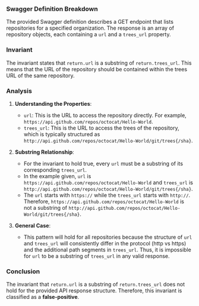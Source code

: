 ### Swagger Definition Breakdown
The provided Swagger definition describes a GET endpoint that lists repositories for a specified organization. The response is an array of repository objects, each containing a `url` and a `trees_url` property. 

### Invariant
The invariant states that `return.url` is a substring of `return.trees_url`. This means that the URL of the repository should be contained within the trees URL of the same repository.

### Analysis
1. **Understanding the Properties**:  
   - `url`: This is the URL to access the repository directly. For example, `https://api.github.com/repos/octocat/Hello-World`.
   - `trees_url`: This is the URL to access the trees of the repository, which is typically structured as `http://api.github.com/repos/octocat/Hello-World/git/trees{/sha}`.

2. **Substring Relationship**:  
   - For the invariant to hold true, every `url` must be a substring of its corresponding `trees_url`. 
   - In the example given, `url` is `https://api.github.com/repos/octocat/Hello-World` and `trees_url` is `http://api.github.com/repos/octocat/Hello-World/git/trees{/sha}`. 
   - The `url` starts with `https://` while the `trees_url` starts with `http://`. Therefore, `https://api.github.com/repos/octocat/Hello-World` is not a substring of `http://api.github.com/repos/octocat/Hello-World/git/trees{/sha}`.

3. **General Case**:  
   - This pattern will hold for all repositories because the structure of `url` and `trees_url` will consistently differ in the protocol (http vs https) and the additional path segments in `trees_url`. Thus, it is impossible for `url` to be a substring of `trees_url` in any valid response.

### Conclusion
The invariant that `return.url` is a substring of `return.trees_url` does not hold for the provided API response structure. Therefore, this invariant is classified as a **false-positive**.

